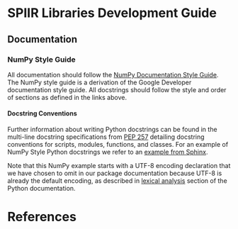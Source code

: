 # SPIIR Libraries Development Guide

## Documentation

### NumPy Style Guide

All documentation should follow the [NumPy Documentation Style Guide].
The NumPy style guide is a derivation of the Google Developer documentation style guide.
All docstrings should follow the style and order of sections as defined in the links above.

#### Docstring Conventions

Further information about writing Python docstrings can be found in the multi-line
docstring specifications from [PEP 257] detailing docstring conventions for scripts,
modules, functions, and classes. For an example of NumPy Style Python docstrings we
refer to an [example from Sphinx].

Note that this NumPy example starts with a UTF-8 encoding declaration that we have
chosen to omit in our package documentation because UTF-8 is already the default
encoding, as described in [lexical analysis] section of the Python documentation.

<!--
### Building Documentation With Sphinx

The source files for the documentation were originally produced by calling
`sphinx-quickstart` in the `docs/` directory, and making the necessary changes to
`docs/source/conf.py`, as well as adding a `make docs` command to `docs/Makefile`.

Next, the documentation can be built using Sphinx by calling `make docs` in the `docs/`
directory. A number of packages will first need to be installed to run Sphinx - we
recommend creating a virtual environment with the packages specified in the
`docs/requirements.txt` file.

### Hosting Documentation with GitHub Pages

The `make docs` target will run a series of commands that auto-generate .rst files from
the package using `sphinx-apidoc`, render the documentation as HTML files, and prepare
them for hosting. After being built, the repository changes can be committed and pushed
to GitHub where the documentation will be hosted via GitHub Pages. The GitHub Actions
script in `.github/workflows/sphinx.yaml` will automatically run `make docs` for you
and move the rendered HTML files from `docs/build/html/` to the root directory of a
stand-alone branch called `gh-pages` for hosting the documentation.

For more information, see the [Sphinx GitHub Pages Deployment Tutorial] from Sphinx. -->

# References

<!-- [sphinx github pages deployment tutorial]: https://www.sphinx-doc.org/en/master/tutorial/deploying.html#id5 -->

[example from sphinx]: https://sphinxcontrib-napoleon.readthedocs.io/en/latest/example_numpy.html#example-numpy
[lexical analysis]: https://docs.python.org/3/reference/lexical_analysis.html#encoding-declarations
[numpy documentation style guide]: https://numpydoc.readthedocs.io/en/latest/format.html
[pep 257]: https://peps.python.org/pep-0257/#multi-line-docstrings
